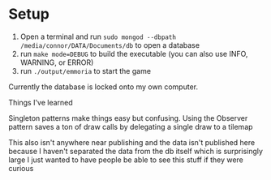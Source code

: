 # Setup

1. Open a terminal and run `sudo mongod --dbpath /media/connor/DATA/Documents/db` to open a database
2. run `make mode=DEBUG` to build the executable (you can also use INFO, WARNING, or ERROR)
3. run `./output/emmoria` to start the game

Currently the database is locked onto my own computer.


Things I've learned

Singleton patterns make things easy but confusing.
Using the Observer pattern saves a ton of draw calls by delegating a single draw to a tilemap

This also isn't anywhere near publishing and the data isn't published here because I haven't separated the data from the db itself which is surprisingly large
I just wanted to have people be able to see this stuff if they were curious